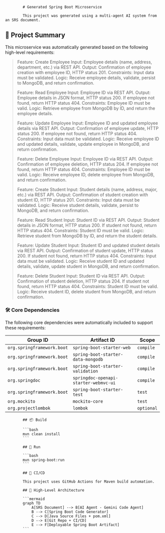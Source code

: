            # Generated Spring Boot Microservice

            This project was generated using a multi-agent AI system from an SRS document.

<!-- AI-SUMMARY-START -->

## 📝 Project Summary

This microservice was automatically generated based on the following high-level requirements:

> Feature: Create Employee
> Input: Employee details (name, address, department, etc.) via REST API.
> Output: Confirmation of employee creation with employee ID, HTTP status 201.
> Constraints: Input data must be validated.
> Logic: Receive employee details, validate, persist to MongoDB, and return confirmation.
> 
> Feature: Read Employee
> Input: Employee ID via REST API.
> Output: Employee details in JSON format, HTTP status 200. If employee not found, return HTTP status 404.
> Constraints: Employee ID must be valid.
> Logic: Retrieve employee from MongoDB by ID, and return the employee details.
> 
> Feature: Update Employee
> Input: Employee ID and updated employee details via REST API.
> Output: Confirmation of employee update, HTTP status 200. If employee not found, return HTTP status 404.
> Constraints: Input data must be validated.
> Logic: Receive employee ID and updated details, validate, update employee in MongoDB, and return confirmation.
> 
> Feature: Delete Employee
> Input: Employee ID via REST API.
> Output: Confirmation of employee deletion, HTTP status 204. If employee not found, return HTTP status 404.
> Constraints: Employee ID must be valid.
> Logic: Receive employee ID, delete employee from MongoDB, and return confirmation.
> 
> Feature: Create Student
> Input: Student details (name, address, major, etc.) via REST API.
> Output: Confirmation of student creation with student ID, HTTP status 201.
> Constraints: Input data must be validated.
> Logic: Receive student details, validate, persist to MongoDB, and return confirmation.
> 
> Feature: Read Student
> Input: Student ID via REST API.
> Output: Student details in JSON format, HTTP status 200. If student not found, return HTTP status 404.
> Constraints: Student ID must be valid.
> Logic: Retrieve student from MongoDB by ID, and return the student details.
> 
> Feature: Update Student
> Input: Student ID and updated student details via REST API.
> Output: Confirmation of student update, HTTP status 200. If student not found, return HTTP status 404.
> Constraints: Input data must be validated.
> Logic: Receive student ID and updated details, validate, update student in MongoDB, and return confirmation.
> 
> Feature: Delete Student
> Input: Student ID via REST API.
> Output: Confirmation of student deletion, HTTP status 204. If student not found, return HTTP status 404.
> Constraints: Student ID must be valid.
> Logic: Receive student ID, delete student from MongoDB, and return confirmation.

### 🛠️ Core Dependencies

The following core dependencies were automatically included to support these requirements:

| Group ID | Artifact ID | Scope |
|---|---|---|
| `org.springframework.boot` | `spring-boot-starter-web` | `compile` |
| `org.springframework.boot` | `spring-boot-starter-data-mongodb` | `compile` |
| `org.springframework.boot` | `spring-boot-starter-validation` | `compile` |
| `org.springdoc` | `springdoc-openapi-starter-webmvc-ui` | `compile` |
| `org.springframework.boot` | `spring-boot-starter-test` | `test` |
| `org.mockito` | `mockito-core` | `test` |
| `org.projectlombok` | `lombok` | `optional` |


<!-- AI-SUMMARY-END -->
            ## 📦 Build

            ```bash
            mvn clean install
            ```

            ## 🚀 Run

            ```bash
            mvn spring-boot:run
            ```

            ## 🤖 CI/CD

            This project uses GitHub Actions for Maven build automation.

            ## 🧠 High-Level Architecture

            ```mermaid
            graph TD
                A[SRS Document] --> B[AI Agent - Gemini Code Agent]
                B --> C[Spring Boot Code Generator]
                C --> D[Java Source Files + pom.xml]
                D --> E[Git Repo + CI/CD]
                E --> F[Deployable Spring Boot Artifact]
            ```
